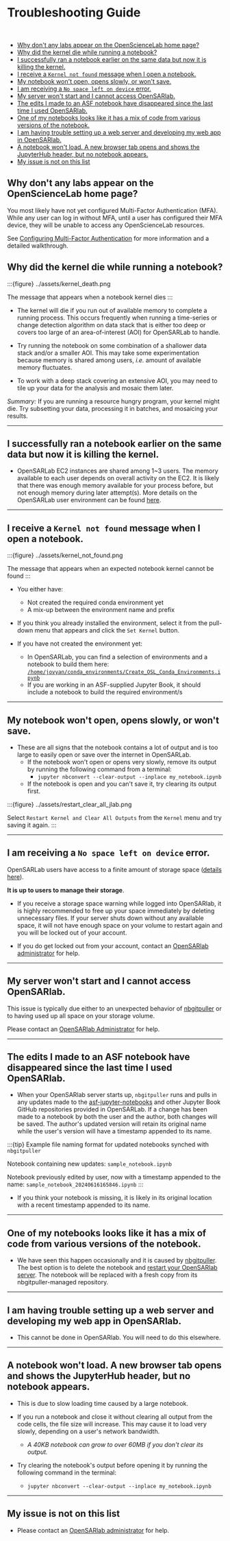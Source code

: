 # Troubleshooting Guide
<br>

- [Why don't any labs appear on the OpenScienceLab home page?](#Why-don't-any-labs-appear-on-the-OpenScienceLab-home-page)
- [Why did the kernel die while running a notebook?](#Why-did-the-kernel-die-while-running-a-notebook)
- [I successfully ran a notebook earlier on the same data but now it is killing the kernel.](#I-successfully-ran-a-notebook-earlier-on-the-same-data-but-now-it-is-killing-the-kernel)
- [I receive a `Kernel not found` message when I open a notebook.](#I-receive-a-Kernel-not-found-message-when-I-open-a-notebook)
- [My notebook won't open, opens slowly, or won't save.](#My-notebook-won't-open-opens-slowly-or-won't-save)
- [I am receiving a `No space left on device` error.](#I-am-receiving-a-No-space-left-on-device-error)
- [My server won't start and I cannot access OpenSARlab.](#My-server-won't-start-and-I-cannot-access-OpenSARlab)
- [The edits I made to an ASF notebook have disappeared since the last time I used OpenSARlab.](#The-edits-I-made-to-an-ASF-notebook-have-disappeared-since-the-last-time-I-used-OpenSARlab)
- [One of my notebooks looks like it has a mix of code from various versions of the notebook.](#One-of-my-notebooks-looks-like-it-has-a-mix-of-code-from-various-versions-of-the-notebook)
- [I am having trouble setting up a web server and developing my web app in OpenSARlab.](#I-am-having-trouble-setting-up-a-web-server-and-developing-my-web-app-in-OpenSARlab)
- [A notebook won't load. A new browser tab opens and shows the JupyterHub header, but no notebook appears.](#A-notebook-won't-load-A-new-browser-tab-opens-and-shows-the-JupyterHub-header-but-no-notebook-appears)
- [My issue is not on this list](#My-issue-is-not-on-this-list)


## Why don't any labs appear on the OpenScienceLab home page?

You most likely have not yet configured Multi-Factor Authentication (MFA). While
any user can log in without MFA, until a user has configured their MFA device,
they will be unable to access any OpenScienceLab resources.

See [Configuring Multi-Factor Authentication](mfa.md) for more information and
a detailed walkthrough.

## Why did the kernel die while running a notebook?

:::{figure} ../assets/kernel_death.png

The message that appears when a notebook kernel dies
:::


- The kernel will die if you run out of available memory to complete a running process. This occurs frequently when running a time-series or change detection algorithm on data stack that is either too deep or covers too large of an area-of-interest (AOI) for OpenSARLab to handle.
 
- Try running the notebook on some combination of a shallower data stack and/or a smaller AOI. This may take some experimentation because memory is shared among users, *i.e.* amount of available memory fluctuates. 

- To work with a deep stack covering an extensive AOI, you may need to tile up your data for the analysis and mosaic them later. 

*Summary:* If you are running a resource hungry program, your kernel might die. Try subsetting your data, processing it in batches, and mosaicing your results.

--- 

## I successfully ran a notebook earlier on the same data but now it is killing the kernel.

- OpenSARLab EC2 instances are shared among 1~3 users. The memory available to each user depends on overall activity on the EC2. It is likely that there was enough memory available for your process before, but not enough memory during later attempt(s). More details on the OpenSARLab user environment can be found [here](OpenSARLab_environment.md).

---

## I receive a `Kernel not found` message when I open a notebook.

:::{figure} ../assets/kernel_not_found.png

The message that appears when an expected notebook kernel cannot be found
:::

 
- You either have:
  - Not created the required conda environment yet
  - A mix-up between the environment name and prefix

- If you think you already installed the environment, select it from the pull-down menu that appears and click the `Set Kernel` button. 
 
- If you have not created the environment yet:
  -  In OpenSARLab, you can find a selection of environments and a notebook to build them here: [```/home/jovyan/conda_environments/Create_OSL_Conda_Environments.ipynb```](https://opensciencelab.asf.alaska.edu/lab/smce-prod-opensarlab/hub/user-redirect/lab/tree/conda_environments/Create_OSL_Conda_Environments.ipynb)
  -  If you are working in an ASF-supplied Jupyter Book, it should include a notebook to build the required environment/s

---

## My notebook won't open, opens slowly, or won't save.

- These are all signs that the notebook contains a lot of output and is too large to easily open or save over the internet in OpenSARLab.
    - If the notebook won't open or opens very slowly, remove its output by running the following command from a terminal:
        - `jupyter nbconvert --clear-output --inplace my_notebook.ipynb`
    - If the notebook is open and you can't save it, try clearing its output first.

:::{figure} ../assets/restart_clear_all_jlab.png

Select `Restart Kernel and Clear All Outputs` from the `Kernel` menu and try saving it again.
:::

---

## I am receiving a `No space left on device` error.

OpenSARLab users have access to a finite amount of storage space ([details here](OpenSARlab_environment.md)). 

**It is up to users to manage their storage**. 

- If you receive a storage space warning while logged into OpenSARlab, it is highly recommended to free up your space immediately by deleting unnecessary files. If your server shuts down without any available space, it will not have enough space on your volume to restart again and you will be locked out of your account.

- If you do get locked out from your account, contact an [OpenSARlab administrator](mailto:uaf-jupyterhub-asf@alaska.edu) for help.

---

## My server won't start and I cannot access OpenSARlab.

This issue is typically due either to an unexpected behavior of [nbgitpuller](https://jupyterhub.github.io/nbgitpuller/) or to having used up all space on your storage volume.

Please contact an [OpenSARlab Administrator](mailto:uaf-jupyterhub-asf@alaska.edu) for help.


---

## The edits I made to an ASF notebook have disappeared since the last time I used OpenSARlab.

- When your OpenSARlab server starts up, `nbgitpuller` runs and pulls in any updates made to the [asf-jupyter-notebooks](https://github.com/asfadmin/asf-jupyter-notebooks) and other Jupyter Book GitHub repositories provided in OpenSARLab. If a change has been made to a notebook by both the user and the author, both changes will be saved. The author's updated version will retain its original name while the user's version will have a timestamp appended to its name. 

:::{tip} Example file naming format for updated notebooks synched with `nbgitpuller`

Notebook containing new updates: `sample_notebook.ipynb`

Notebook previously edited by user, now with a timestamp appended to the name: `sample_notebook_20240616165846.ipynb`
:::


- If you think your notebook is missing, it is likely in its original location with a recent timestamp appended to its name.

---

## One of my notebooks looks like it has a mix of code from various versions of the notebook.

- We have seen this happen occasionally and it is caused by [nbgitpuller](https://jupyterhub.github.io/nbgitpuller/). The best option is to delete the notebook and [restart your OpenSARlab server](restarting_server_and_kernel.md). The notebook will be replaced with a fresh copy from its nbgitpuller-managed repository. 

---

## I am having trouble setting up a web server and developing my web app in OpenSARlab.

- This cannot be done in OpenSARlab. You will need to do this elsewhere.

---

## A notebook won't load. A new browser tab opens and shows the JupyterHub header, but no notebook appears. 

- This is due to slow loading time caused by a large notebook. 

- If you run a notebook and close it without clearing all output from the code cells, the file size will increase. This may cause it to load very slowly, depending on a user's network bandwidth.

  - *A 40KB notebook can grow to over 60MB if you don't clear its output.* 

- Try clearing the notebook's output before opening it by running the following command in the terminal:
  - `jupyter nbconvert --clear-output --inplace my_notebook.ipynb`

---

## My issue is not on this list

- Please contact an [OpenSARlab administrator](mailto:uaf-jupyterhub-asf@alaska.edu) for help.

<!-- TODO: add documentation in regards to server timeouts -->
